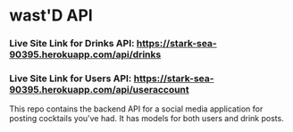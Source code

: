# wast'D API

### Live Site Link for Drinks API: https://stark-sea-90395.herokuapp.com/api/drinks
### Live Site Link for Users API: https://stark-sea-90395.herokuapp.com/api/useraccount

This repo contains the backend API for a social media application for posting cocktails you've had. It has models for both users and drink posts.
